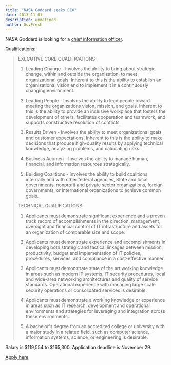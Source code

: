 ```yaml
---
title: "NASA Goddard seeks CIO"
date: 2013-11-01
description: undefined
author: GovFresh
---
```




NASA Goddard is looking for a <a href="https://www.usajobs.gov/GetJob/ViewDetails/354460600">chief information officer</a>.

Qualifications:

<blockquote>EXECUTIVE CORE QUALIFICATIONS:
 
1. Leading Change - Involves the ability to bring about strategic change, within and outside the organization, to meet organizational goals. Inherent to this is the ability to establish an organizational vision and to implement it in a continuously changing environment. 

2. Leading People - Involves the ability to lead people toward meeting the organizations vision, mission, and goals. Inherent to this is the ability to provide an inclusive workplace that fosters the development of others, facilitates cooperation and teamwork, and supports constructive resolution of conflicts. 

3. Results Driven - Involves the ability to meet organizational goals and customer expectations. Inherent to this is the ability to make decisions that produce high-quality results by applying technical knowledge, analyzing problems, and calculating risks. 

4. Business Acumen - Involves the ability to manage human, financial, and information resources strategically. 

5. Building Coalitions - Involves the ability to build coalitions internally and with other federal agencies, State and local governments, nonprofit and private sector organizations, foreign governments, or international organizations to achieve common goals. 

TECHNICAL QUALIFICATIONS:


1. Applicants must demonstrate significant experience and a proven track record of accomplishments in the direction, management, oversight and financial control of IT infrastructure and assets for an organization of comparable size and scope.

2. Applicants must demonstrate experience and accomplishments in developing both strategic and tactical linkages between mission, productivity, budget and implementation of IT policies, procedures, services, and compliance in a cost-effective manner.

3. Applicants must demonstrate state of the art working knowledge in areas such as modern IT systems, IT security procedures, local and wide-area networking architectures and quality of service standards. Operational experience with managing large scale security operations or consolidated services is desirable.

4. Applicants must demonstrate a working knowledge or experience in areas such as IT research, development and operational environments and strategies for leveraging and integration across these environments.

5. A bachelor's degree from an accredited college or university with a major study in a related field, such as computer science, information systems, science, or engineering is desirable.</blockquote>

Salary is $119,554 to $165,300. Application deadline is November 29.

<a href="https://www.usajobs.gov/GetJob/ViewDetails/354460600">Apply here</a>
